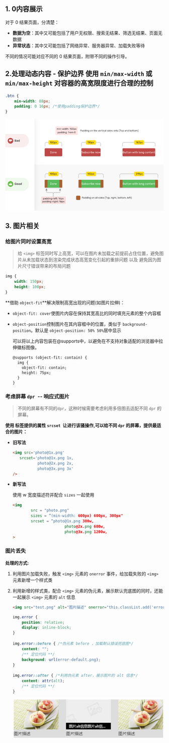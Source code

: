 ## 1. 0内容展示

对于 0 结果页面，分清楚：

- **数据为空**：其中又可能包括了用户无权限、搜索无结果、筛选无结果、页面无数据
- **异常状态**：其中又可能包括了网络异常、服务器异常、加载失败等待

不同的情况可能对应不同的 0 结果页面，附带不同的操作引导。



## 2.处理动态内容 - 保护边界 使用 `min/max-width` 或 `min/max-height` 对容器的高宽限度进行合理的控制

```css
.btn {
    min-width: 88px;
    padding: 0 16px; /*使用padding保护边界*/
}
```

![](../assets/css/2065661232-f02ca79a2516d6bc_articlex.png)

## 3. 图片相关

### 给图片同时设置高宽

> 给 `<img>` 标签同时写上高宽，可以在图片未加载之前提前占住位置，避免图片从未加载状态到渲染完成状态高宽变化引起的重排问题 以及 避免因为图片尺寸错误带来的布局问题

```css
img {
    width: 150px;
    height: 100px;
}
```

**借助 `object-fit`**解决限制高宽出现的问题(如图片拉伸)：

* `object-fit: cover`使图片内容在保持其宽高比的同时填充元素的整个内容框

* `object-position`控制图片在其内容框中的位置，类似于 `background-position`。默认是 `object-position: 50% 50%`居中显示

  可以将以上内容包装在@supports中，以避免在不支持对象适配的浏览器中拉伸徽标图像。

  ```
  @supports (object-fit: contain) {
    img {
      object-fit: contain;
      height: 75px;
    }
  }
  ```

### 考虑屏幕 `dpr `-- 响应式图片

> 不同的屏幕有不同的`dpr`，这种时候需要考虑利用多倍图去适配不同 `dpr` 的屏幕。

**使用<img> 标签提供的属性 `srcset `让进行该骚操作,可以给不同 `dpr` 的屏幕，提供最适合的图片：**

* **旧写法**

  ```html
  <img src='photo@1x.png'
     srcset='photo@1x.png 1x,
             photo@2x.png 2x,
             photo@3x.png 3x' 
  />
  ```

* **新写法**

   使用 w  宽度描述符并配合 `sizes` 一起使用

  ```html
  <img 
          src = "photo.png" 
          sizes = “(min-width: 600px) 600px, 300px" 
          srcset = “photo@1x.png 300w,
                         photo@2x.png 600w,
                         photo@3x.png 1200w,
  >
  ```

### 图片丢失

**处理的方式:**

1. 利用图片加载失败，触发 `<img>` 元素的 `onerror` 事件，给加载失败的 `<img>` 元素新增一个样式类

2. 利用新增的样式类，配合 `<img>` 元素的伪元素，展示默认兜底图的同时，还能一起展示 `<img>` 元素的 `alt` 信息

   ```html
   <img src="test.png" alt="图片描述" onerror="this.classList.add('error');">
   ```

   ```css
   img.error {
       position: relative;
       display: inline-block;
   }
   
   img.error::before { /*伪元素 before ，加载默认错误兜底图*/
       content: "";
       /** 定位代码 **/
       background: url(error-default.png);
   }
   
   img.error::after { /*利用伪元素 after，展示图片的 alt 信息*/
       content: attr(alt);
       /** 定位代码 **/
   }
   ```

   ![](../assets/css/792503157-0906bbb70e71c5f8_articlex.png)